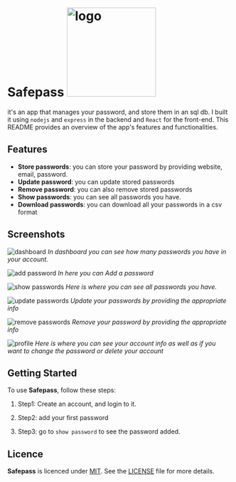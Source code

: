 # Safepass <img src="./media/safepass-logo.png" alt="logo" width="200"/>


it's an app that manages your password, and store them in an sql db. I built it using `nodejs` and `express` in the backend and `React` for the front-end. This README provides an overview of the app's features and functionalities.

## Features

- **Store passwords**: you can store your password by providing website, email, password.
- **Update password**: you can update stored passwords
- **Remove password**: you can also remove stored passwords
- **Show passwords**: you can see all passwords you have.
- **Download passwords**: you can download all your passwords in a csv format

## Screenshots

![dashboard](./media/dashboard.png)
_In dashboard you can see how many passwords you have in your account._

![add password](./media/addPass.png)
_In here you can Add a password_

![show passwords](./media/showpass.png)
_Here is where you can see all passwords you have._

![update passwords](./media/updatepass.png)
_Update your passwords by providing the appropriate info_

![remove passwords](./media/removepass.png)
_Remove your password by providing the appropriate info_

![profile](./media/profile.png)
_Here is where you can see your account info as well as if you want to change the password or delete your account_

## Getting Started

To use **Safepass**, follow these steps:

1. Step1: Create an account, and login to it.

2. Step2: add your first password

3. Step3: go to `show password` to see the password added.

## Licence

**Safepass** is licenced under [MIT](https://mit-license.org/). See the [LICENSE](LICENSE) file for more details.
